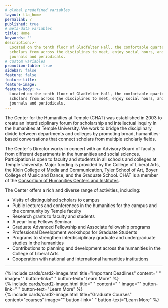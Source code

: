 ```yaml
---
# global predefined variables
layout: tla_home
permalink: /
published: true
# meta-data variables
title: Home
keywords: ''
description:>-
  Located on the tenth floor of Gladfelter Hall, the comfortable quarters serve as a gathering place for
  scholars from across the disciplines to meet, enjoy social hours, and read the latest humanities-oriented
  journals and periodicals.
# custom variables
promotion-table: true
sidebar: false
feature: false
feature-title: 
feature-image: 
feature-body: >-
  Located on the tenth floor of Gladfelter Hall, the comfortable quarters serve as a gathering place for
  scholars from across the disciplines to meet, enjoy social hours, and read the latest humanities-oriented
  journals and periodicals.
---
```

The Center for the Humanities at Temple (CHAT) was established in 2003 to create an interdisciplinary forum for scholarship and intellectual inquiry in the humanities at Temple University. We work to bridge the disciplinary divide between departments and colleges by promoting broad, humanities-based conversations that connect scholars from multiple scholarly fields.

The Center's Director works in concert with an Advisory Board of faculty from different departments in the humanities and social sciences. Participation is open to faculty and students in all schools and colleges at Temple University. Major funding is provided by the College of Liberal Arts, the Klein College of Media and Communication, Tyler School of Art, Boyer College of Music and Dance, and the Graduate School. CHAT is a member of the [Consortium of Humanities Centers and Institutes](http://chcinetwork.org/).

The Center offers a rich and diverse range of activities, including:

- Visits of distinguished scholars to campus
- Public lectures and conferences in the humanities for the campus and the community by Temple faculty
- Research grants to faculty and students
- A year-long Fellows Seminar
- Graduate Advanced Fellowship and Associate fellowship programs
- Professional Development workshops for Graduate Students
- Programs to strengthen interdisciplinary graduate and undergraduate studies in the humanities
- Contributions to planning and development across the humanities in the College of Liberal Arts
- Cooperation with national and international humanities institutions

___

<div class="row row-wide">
  <div class="col m12 l4">{% include cards/card2-image.html
    title="Important Deadlines"
    content=" "
    image=""
    button-link=" "
    button-text="Learn More" %}
  </div>
  <div class="row row-wide">
    <div class="col m12 l4">{% include cards/card2-image.html
      title=" "
      content=" "
      image=""
      button-link=" "
      button-text="Learn More" %}
    </div>
    <div class="row row-wide">
      <div class="col m12 l4">{% include cards/card2-image.html
        title="Graduate Courses"
        content="courses"
        image=""
        button-link=" "
        button-text="Learn More" %}
      </div>
</div>
